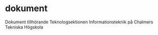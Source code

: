dokument
========

Dokument tillhörande Teknologsektionen Informationsteknik på Chalmers Tekniska Högskola
